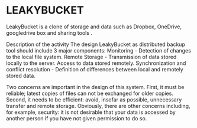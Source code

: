 LEAKYBUCKET
===========

LeakyBucket is a clone of storage and data such as Dropbox, OneDrive, googledrive box and sharing tools .

Description of the activity
The design LeakyBucket as distributed backup tool should include 3 major components:
Monitoring - Detection of changes to the local file system.
Remote Storage - Transmission of data stored locally to the server. Access to data stored remotely.
Synchronization and conflict resolution - Definition of differences between local and remotely stored data.

Two concerns are important in the design of this system. 
First, it must be reliable; latest copies of files can 
not be exchanged for older copies. Second, it needs to 
be efficient: avoid, insofar as possible, unnecessary 
transfer and remote storage. Obviously, there are other 
concerns including, for example, security: it is not 
desirable that your data is accessed by another person 
if you have not given permission to do so.

